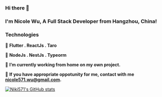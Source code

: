 ### Hi there 👋


### I'm Nicole Wu, A Full Stack Developer from Hangzhou, China!

### Technologies

🧃 **Flutter . ReactJs . Taro**

🧃 **NodeJs . NestJs . Typeorm**


🏡 **I’m currently working from home on my own project.**

🔭 **If you have appropriate oppotunity for me, contact with me nicole571.wu@gmail.com.**


[![Niki571's GitHub stats](https://github-readme-stats.vercel.app/api?username=niki571)](https://github.com/niki571/github-readme-stats)
